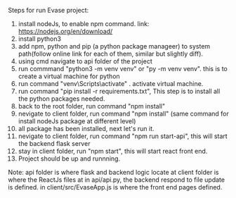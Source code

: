 Steps for run Evase project:

1. install nodeJs, to enable npm command. link:  https://nodejs.org/en/download/
2. install python3
3. add npm, python and pip (a python package manageer) to system path(follow online link for each of them, similar but slightly diff).
4. using cmd navigate to api folder of the project
5. run commmand "python3 -m venv venv" or "py -m venv venv". this is to create a virtual machine for python
5. run command "venv\Scripts\activate" . activate virtual machine.
6. run command "pip install -r requirements.txt", This step is to install all the python packages needed.
7. back to the root folder, run command "npm install"
8. nevigate to client folder, run command "npm install" (same command for install nodeJs package at different level)
9. all package has been installed, next let's run it.
10. nevigate to client folder, run command "npm run start-api", this will start the backend flask server
11. stay in client folder, run "npm start", this will start react front end.
12. Project should be up and runnning.

Note: 
api folder is where flask and backend logic locate at
client folder is where the ReactJs files at
in api/api.py, the backend respond to file update is defined.
in client/src/EvaseApp.js is where the front end pages defined.

